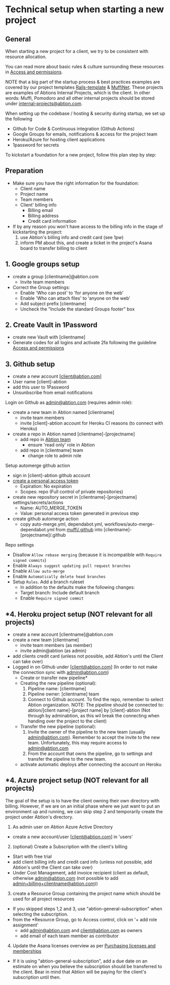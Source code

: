 # Technical setup when starting a new project

## General

When starting a new project for a client, we try to be consistent with resource allocation.

You can read more about basic rules & culture surrounding these resources in [Access and permissions](https://inside.abtion.com/tools_and_services/access_and_permissions).

NOTE that a big part of the startup process & best practices examples are covered by our project templates [Rails-template](https://github.com/abtion/rails-template) &  [MuffiNet](https://github.com/abtion/muffi.net). These projects are examples of Abtions Internal Projects, which is the client.
In other words: Muffi, Pomodoro and all other internal projects should be stored under internal-projects@abtion.com.

When setting up the codebase / hosting & security during startup, we set up the following
  - Github for Code & Continuous integration (Github Actions)
  - Google Groups for emails, notifications & access for the project team
  - Heroku/Azure for hosting client applications
  - 1password for secrets

To kickstart a foundation for a new project, follow this plan step by step:
## Preparation
- Make sure you have the right information for the foundation:
  - Client name
  - Project name
  - Team members
  - Client' billing info
    -  Billing email
    -  Billing address
    -  Credit card information
- If by any reason you won't have access to the billing info in the stage of kickstarting the project:
    1. use Abtion's billing info and credit card (see 1pw)
    2. inform PM about this, and create a ticket in the project's Asana board to transfer billing to client


## 1. Google groups setup
- create a group [clientname]@abtion.com
  - Invite team members
- Correct the Group settings:
  - Enable 'Who can post' to ‘for anyone on the web’
  - Enable 'Who can attach files' to ‘anyone on the web’
  - Add subject prefix [clientname]
  - U[](url)ncheck the "Include the standard Groups footer" box

## 2. Create Vault in 1Password
- create new Vault with [clientname]
- Generate codes for all logins and activate 2fa following the guideline [Access and permissions](https://inside.abtion.com/tools_and_services/access_and_permissions)

## 3. Github setup
- create a new account [client@abtion.com]
- User name [client]-abtion
- add this user to 1Password
- Unsunbscribe from email notifications

Login on Github as admin@abtion.com (requires admin role):
- create a new team in Abtion named [clientname]
  - invite team members
  - invite [client]-abtion account for Heroku CI reasons (to connect with Heroku)
- create a repo in Abtion named [clientname]-[projectname]
  - add repo in [Abtion team](https://github.com/orgs/abtion/teams/abtion/repositories)
    - ensure 'read only' role in Abtion
  - add repo in [clientname] team
    - change role to admin role

Setup automerge github action
  - sign in [client]-abtion github account
  - [create a personal access token](https://docs.github.com/en/authentication/keeping-your-account-and-data-secure/creating-a-personal-access-token)
    - Expiration: No expiration
    - Scopes: repo (Full control of private repositories)
  - create new repository secret in [clientname]-[projectname] settings/secrets/actions
    - Name: AUTO_MERGE_TOKEN
    - Value: personal access token generated in previous step
  - create github automerge action
    - copy auto-merge.yml, dependabot.yml, workflows/auto-merge-dependabot.yml from [muffi/.github](https://github.com/abtion/muffi/tree/main/.github) into [clientname]-[projectname]/.github

Repo settings
  - Disallow `Allow rebase merging` (because it is incompatible with `Require signed commits`)
  - Enable `Always suggest updating pull request branches`
  - Enable `Allow auto-merge`
  - Enable `Automatically delete head branches`
  - Setup `Rules`. Add a branch ruleset
    - In addition to the defaults make the following changes:
    - Target branch: Include default branch
    - Enable `Require signed commit`

## *4. Heroku project setup (NOT relevant for all projects)
- create a new account [clientname]@abtion.com
- create a new team [clientname]
  - invite team members (as member)
  - invite admin@abtion (as admin)
- add clients credit card (unless not possible, add Abtion's until the Client can take over)
- Logged in on Github under [client@abtion.com] (In order to not make the connection sync with admin@abtion.com)
  - Create or transfer new pipeline*
  - Creating the new pipeline (optional):
    1. Pipeline name: [clientname]
    2. Pipeline owner: [clientname] team
    3. Connect to Github account. To find the repo, remember to select Abtion organization.
       NOTE: The pipeline should be connected to: abtion/[client name]-[project name] by [client]-abtion
       (Not through by adminabtion, as this wil break the connecting when handing over the project to the client)
  - Transfer the new pipeline (optional):
    1. Invite the owner of the pipeline to the new team (usually admin@abtion.com). Remember to accept the invite to the new team. Unfortunately, this may require access to admin@abtion.com
    2. From the account that owns the pipeline, go to settings and transfer the pipeline to the new team.
  - activate automatic deploys after connecting the account on Heroku

## *4. Azure project setup (NOT relevant for all projects)
The goal of the setup is to have the client owning their own directory with billing. However, if we are on an initial phase where we just want to put an environment up and running, we can skip step 2 and temporarily create the project under Abtion's directory.

1. As admin user on Abtion Azure Active Directory
  -  create a new account/user [client@abtion.com] in 'users'
2. (optional) Create a Subscription with the client's billing
  - Start with free trial
  - add client billing info and credit card info (unless not possible, add Abtion's until the Client can take over)
  - Under Cost Management, add invoice recipient (client as default, otherwise admin@abtion.com (not possible to add admin+billing+clientname@abtion.com))
3. create a Resource Group containing the project name which should be used for all project resources
  - If you skipped steps 1,2 and 3, use "abtion-general-subscription" when selecting the subscription.
  - from the *Resource Group, go to Access control, click on '+ add role assignment'
    - add admin@abtion.com and client@abtion.com  as owners
    - add email of each team member as contributor
4. Update the Asana licenses overview as per [Purchasing licenses and memberships](https://inside.abtion.com/tools_and_services/purchasing_licenses_and_memberships)
  - If it is using "abtion-general-subscription", add a due date on an estimate on when you believe the subscription should be transferred to the client. Bear in mind that Abtion will be paying for the client's subscription until then.
